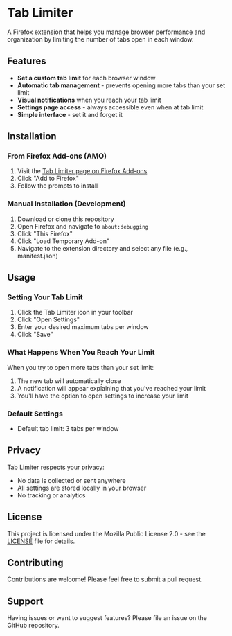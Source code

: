 # Tab Limiter

A Firefox extension that helps you manage browser performance and organization by limiting the number of tabs open in each window.

## Features

- **Set a custom tab limit** for each browser window
- **Automatic tab management** - prevents opening more tabs than your set limit
- **Visual notifications** when you reach your tab limit
- **Settings page access** - always accessible even when at tab limit
- **Simple interface** - set it and forget it

## Installation

### From Firefox Add-ons (AMO)

1. Visit the [Tab Limiter page on Firefox Add-ons](https://addons.mozilla.org/en-US/firefox/addon/tab-limiter/)
2. Click "Add to Firefox"
3. Follow the prompts to install

### Manual Installation (Development)

1. Download or clone this repository
2. Open Firefox and navigate to `about:debugging`
3. Click "This Firefox"
4. Click "Load Temporary Add-on"
5. Navigate to the extension directory and select any file (e.g., manifest.json)

## Usage

### Setting Your Tab Limit

1. Click the Tab Limiter icon in your toolbar
2. Click "Open Settings"
3. Enter your desired maximum tabs per window
4. Click "Save"

### What Happens When You Reach Your Limit

When you try to open more tabs than your set limit:

1. The new tab will automatically close
2. A notification will appear explaining that you've reached your limit
3. You'll have the option to open settings to increase your limit

### Default Settings

- Default tab limit: 3 tabs per window

## Privacy

Tab Limiter respects your privacy:
- No data is collected or sent anywhere
- All settings are stored locally in your browser
- No tracking or analytics

## License

This project is licensed under the Mozilla Public License 2.0 - see the [LICENSE](LICENSE) file for details.

## Contributing

Contributions are welcome! Please feel free to submit a pull request.

## Support

Having issues or want to suggest features? Please file an issue on the GitHub repository. 
